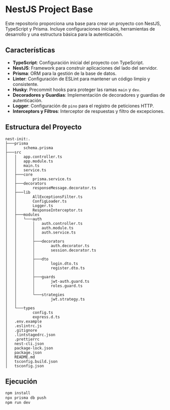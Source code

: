 # NestJS Project Base

Este repositorio proporciona una base para crear un proyecto con NestJS, TypeScript y Prisma. Incluye configuraciones iniciales, herramientas de desarrollo y una estructura básica para la autenticación.

## Características

- **TypeScript**: Configuración inicial del proyecto con TypeScript.
- **NestJS**: Framework para construir aplicaciones del lado del servidor.
- **Prisma**: ORM para la gestión de la base de datos.
- **Linter**: Configuración de ESLint para mantener un código limpio y consistente.
- **Husky**: Precommit hooks para proteger las ramas `main` y `dev`.
- **Decoradores y Guardias**: Implementación de decoradores y guardias de autenticación.
- **Logger**: Configuración de `pino` para el registro de peticiones HTTP.
- **Interceptors y Filtros**: Interceptor de respuestas y filtro de excepciones.

## Estructura del Proyecto

```plaintext
nest-init:.
├───prisma
│       schema.prisma
├───src
│   │   app.controller.ts
│   │   app.module.ts
│   │   main.ts
│   │   service.ts
│   ├───core
│   │       prisma.service.ts
│   ├───decorators
│   │       responseMessage.decorator.ts
│   ├───lib
│   │       AllExceptionsFilter.ts
│   │       ConfigLoader.ts
│   │       Logger.ts
│   │       ResponseInterceptor.ts
│   ├───modules
│   │   └───auth
│   │       │   auth.controller.ts
│   │       │   auth.module.ts
│   │       │   auth.service.ts
│   │       │
│   │       ├───decorators
│   │       │       auth.decorator.ts
│   │       │       session.decorator.ts
│   │       │
│   │       ├───dto
│   │       │       login.dto.ts
│   │       │       register.dto.ts
│   │       │
│   │       ├───guards
│   │       │       jwt-auth.guard.ts
│   │       │       roles.guard.ts
│   │       │
│   │       └───strategies
│   │               jwt.strategy.ts
│   │
│   └───types
│           config.ts
│           express.d.ts
│   .env.example
│   .eslintrc.js
│   .gitignore
│   .lintstagedrc.json
│   .prettierrc
│   nest-cli.json
│   package-lock.json
│   package.json
│   README.md
│   tsconfig.build.json
│   tsconfig.json
```

## Ejecución

```bash
npm install
npx prisma db push
npm run dev
```